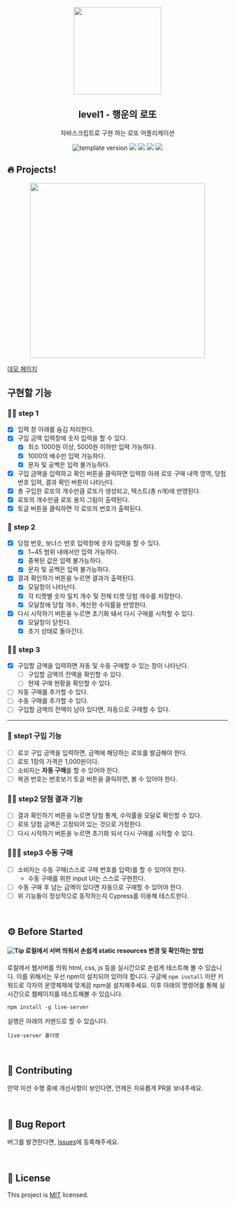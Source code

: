 <p align="middle" >
  <img width="200px;" src="./src/images/lotto_ball.png"/>
</p>
<h2 align="middle">level1 - 행운의 로또</h2>
<p align="middle">자바스크립트로 구현 하는 로또 어플리케이션</p>
<p align="middle">
<img src="https://img.shields.io/badge/version-1.0.0-blue?style=flat-square" alt="template version"/>
<img src="https://img.shields.io/badge/language-html-red.svg?style=flat-square"/>
<img src="https://img.shields.io/badge/language-css-blue.svg?style=flat-square"/>
<img src="https://img.shields.io/badge/language-js-yellow.svg?style=flat-square"/>
<a href="https://github.com/daybrush/moveable/blob/master/LICENSE" target="_blank">
  <img src="https://img.shields.io/github/license/daybrush/moveable.svg?style=flat-square&label=license&color=08CE5D"/>
  </a>
</p>

## 🔥 Projects!

<p align="middle">
  <img width="400" src="./src/images/lotto_ui_guide.png">
</p>

[데모 페이지](https://jum0.github.io/javascript-lotto/)

## 구현할 기능

### 🧞‍♀️ step 1

- [x] 입력 창 아래를 숨김 처리한다.
- [x] 구입 금액 입력창에 숫자 입력을 할 수 있다.
  - [x] 최소 1000원 이상, 5000원 이하만 입력 가능하다.
  - [x] 1000의 배수만 입력 가능하다.
  - [x] 문자 및 공백은 입력 불가능하다.
- [x] 구입 금액을 입력하고 확인 버튼을 클릭하면 입력창 아래 로또 구매 내역 영역, 당첨 번호 입력, 결과 확인 버튼이 나타난다.
- [x] 총 구입한 로또의 개수만큼 로또가 생성되고, 텍스트(총 n개)에 반영된다.
- [x] 로또의 개수만큼 로또 용지 그림이 출력된다.
- [x] 토글 버튼을 클릭하면 각 로또의 번호가 출력된다.

### 🧞 step 2

- [x] 당첨 번호, 보너스 번호 입력창에 숫자 입력을 할 수 있다.
  - [x] 1\~45 범위 내에서만 입력 가능하다.
  - [x] 중복된 값은 입력 불가능하다.
  - [x] 문자 및 공백은 입력 불가능하다.
- [x] 결과 확인하기 버튼을 누르면 결과가 출력된다.
  - [x] 모달창이 나타난다.
  - [x] 각 티켓별 숫자 일치 개수 및 전체 티켓 당첨 개수를 저장한다.
  - [x] 모달창에 당첨 개수, 계산한 수익률을 반영한다.
- [x] 다시 시작하기 버튼을 누르면 초기화 돼서 다시 구매를 시작할 수 있다.
  - [x] 모달창이 닫힌다.
  - [x] 초기 상태로 돌아간다.

### 🧞‍♂️ step 3

- [x] 구입할 금액을 입력하면 자동 및 수동 구매할 수 있는 창이 나타난다.
  - [ ] 구입할 금액의 잔액을 확인할 수 있다.
  - [ ] 현재 구매 현황을 확인할 수 있다.
- [ ] 자동 구매를 추가할 수 있다.
- [ ] 수동 구매를 추가할 수 있다.
- [ ] 구입할 금액의 잔액이 남아 있다면, 자동으로 구매할 수 있다.

---

### 🎯 step1 구입 기능

- [ ] 로꼬 구입 금액을 입력하면, 금액에 해당하는 로또를 발급해야 한다.
- [ ] 로또 1장의 가격은 1,000원이다.
- [ ] 소비자는 **자동 구매**를 할 수 있어야 한다.
- [ ] 복권 번호는 번호보기 토글 버튼을 클릭하면, 볼 수 있어야 한다.

### 🎯🎯 step2 당첨 결과 기능

- [ ] 결과 확인하기 버튼을 누르면 당첨 통계, 수익률을 모달로 확인할 수 있다.
- [ ] 로또 당첨 금액은 고정되어 있는 것으로 가정한다.
- [ ] 다시 시작하기 버튼을 누르면 초기화 되서 다시 구매를 시작할 수 있다.

### 🎯🎯🎯 step3 수동 구매

- [ ] 소비자는 수동 구매(스스로 구매 번호를 입력)를 할 수 있어야 한다.
  - 수동 구매를 위한 input UI는 스스로 구현한다.
- [ ] 수동 구매 후 남는 금액이 있다면 자동으로 구매할 수 있어야 한다.
- [ ] 위 기능들이 정상적으로 동작하는지 Cypress를 이용해 테스트한다.

<br>

## ⚙️ Before Started

#### <img alt="Tip" src="https://img.shields.io/static/v1.svg?label=&message=Tip&style=flat-square&color=673ab8"> 로컬에서 서버 띄워서 손쉽게 static resources 변경 및 확인하는 방법

로컬에서 웹서버를 띄워 html, css, js 등을 실시간으로 손쉽게 테스트해 볼 수 있습니다. 이를 위해서는 우선 npm이 설치되어 있어야 합니다. 구글에 `npm install` 이란 키워드로 각자의 운영체제에 맞게끔 npm을 설치해주세요. 이후 아래의 명령어를 통해 실시간으로 웹페이지를 테스트해볼 수 있습니다.

```
npm install -g live-server
```

실행은 아래의 커맨드로 할 수 있습니다.

```
live-server 폴더명
```

<br>

## 👏 Contributing

만약 미션 수행 중에 개선사항이 보인다면, 언제든 자유롭게 PR을 보내주세요.

<br>

## 🐞 Bug Report

버그를 발견한다면, [Issues](https://github.com/woowacourse/javascript-lotto/issues)에 등록해주세요.

<br>

## 📝 License

This project is [MIT](https://github.com/woowacourse/javascript-lotto/blob/main/LICENSE) licensed.
